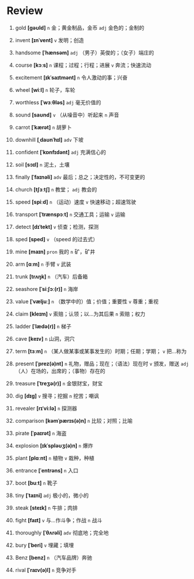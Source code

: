 # Review
1. gold **[ɡəʊld]** `n` 金；黄金制品，金币 `adj` 金色的；金制的

2. invent **[ɪnˈvent]** `v` 发明；创造

3. handsome **[ˈhænsəm]** `adj` （男子）英俊的；（女子）端庄的

4. course **[kɔːs]** `n` 课程；过程；行程；进展 `v` 奔流；快速流动

5. excitement **[ɪkˈsaɪtmənt]** `n` 令人激动的事；兴奋

6. wheel **[wiːl]** `n` 轮子，车轮

7. worthless **[ˈwɜːθləs]** `adj` 毫无价值的

8. sound **[saʊnd]** `v` （从噪音中）听起来 `n` 声音

9. carrot **[ˈkærət]** `n` 胡萝卜

10. downhill **[ˌdaʊnˈhɪl]** `adv` 下坡

11. confident **[ˈkɒnfɪdənt]** `adj` 充满信心的

12. soil **[sɔɪl]** `n` 泥土，土壤

13. finally **[ˈfaɪnəli]** `adv` 最后；总之；决定性的，不可变更的

14. church **[tʃɜːtʃ]** `n` 教堂； `adj` 教会的

15. speed **[spiːd]** `n` （运动）速度 `v` 快速移动；超速驾驶

16. transport **[ˈtrænspɔːt]** `n` 交通工具；运输 `v` 运输

17. detect **[dɪˈtekt]** `v` 侦查；检测，探测

18. sped **[sped]** `v` （speed 的过去式）

19. mine **[maɪn]** `pron` 我的 `n` 矿，矿井

20. arm **[ɑːm]** `n` 手臂 `v` 武装

21. trunk **[trʌŋk]** `n` （汽车）后备箱

22. seashore **[ˈsiːʃɔː(r)]** `n` 海岸

23. value **[ˈvæljuː]** `n` （数学中的）值；价值；重要性 `v` 尊重；重视

24. claim **[kleɪm]** `v` 索赔；认领；以...为其后果 `n` 索赔；权力

25. ladder **[ˈlædə(r)]** `n` 梯子

26. cave **[keɪv]** `n` 山洞，洞穴

27. term **[tɜːm]** `n` （某人做某事或某事发生的）时期；任期；学期； `v` 把...称为

28. present **[ˈprez(ə)nt]** `n` 礼物，赠品；现在；（语法）现在时 `v` 颁发，赠送 `adj` （人）在场的，出席的；（事物）存在的

29. treasure **[ˈtreʒə(r)]** `n` 金银财宝，财宝

30. dig **[dɪɡ]** `v` 搜寻；挖掘 `n` 挖苦；嘲讽

31. revealer **[rɪˈvi:lə]** `n` 探测器

32. comparison **[kəmˈpærɪs(ə)n]** `n` 比较；对照；比喻

33. pirate **[ˈpaɪrət]** `n` 海盗

34. explosion **[ɪkˈspləʊʒ(ə)n]** `n` 爆炸

35. plant **[plɑːnt]** `n` 植物 `v` 栽种，种植

36. entrance **[ˈentrəns]** `n` 入口

37. boot **[buːt]** `n` 靴子

38. tiny **[ˈtaɪni]** `adj` 极小的，微小的

39. steak **[steɪk]** `n` 牛排；肉排

40. fight **[faɪt]** `v` 与...作斗争；作战 `n` 战斗

41. thoroughly **[ˈθʌrəli]** `adv` 彻底地；完全地

42. bury **[ˈberi]** `v` 埋藏；填埋

43. Benz **[benz]** `n` （汽车品牌）奔驰

44. rival **[ˈraɪv(ə)l]** `n` 竞争对手

